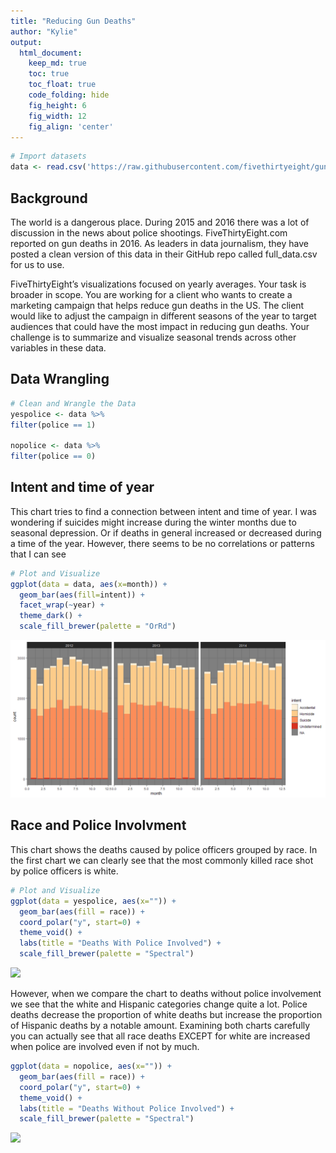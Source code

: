 ```yaml
---
title: "Reducing Gun Deaths"
author: "Kylie"
output:
  html_document:  
    keep_md: true
    toc: true
    toc_float: true
    code_folding: hide
    fig_height: 6
    fig_width: 12
    fig_align: 'center'
---
```







```r
# Import datasets
data <- read.csv('https://raw.githubusercontent.com/fivethirtyeight/guns-data/master/full_data.csv')
```

## Background

The world is a dangerous place. During 2015 and 2016 there was a lot of discussion in the news about police shootings. FiveThirtyEight.com reported on gun deaths in 2016. As leaders in data journalism, they have posted a clean version of this data in their GitHub repo called full_data.csv for us to use.

FiveThirtyEight’s visualizations focused on yearly averages. Your task is broader in scope. You are working for a client who wants to create a marketing campaign that helps reduce gun deaths in the US. The client would like to adjust the campaign in different seasons of the year to target audiences that could have the most impact in reducing gun deaths. Your challenge is to summarize and visualize seasonal trends across other variables in these data.

## Data Wrangling


```r
# Clean and Wrangle the Data
yespolice <- data %>%
filter(police == 1)

nopolice <- data %>%
filter(police == 0)
```

## Intent and time of year
This chart tries to find a connection between intent and time of year. I was wondering if suicides might increase during the winter months due to seasonal depression. Or if deaths in general increased or decreased during a time of the year. However, there seems to be no correlations or patterns that I can see


```r
# Plot and Visualize
ggplot(data = data, aes(x=month)) + 
  geom_bar(aes(fill=intent)) + 
  facet_wrap(~year) + 
  theme_dark() + 
  scale_fill_brewer(palette = "OrRd")
```

![](chart1-1.png)<!-- -->

## Race and Police Involvment

This chart shows the deaths caused by police officers grouped by race. In the first chart we can clearly see that the most commonly killed race shot by police officers is white. 

```r
# Plot and Visualize
ggplot(data = yespolice, aes(x="")) + 
  geom_bar(aes(fill = race)) + 
  coord_polar("y", start=0) +
  theme_void() +
  labs(title = "Deaths With Police Involved") +
  scale_fill_brewer(palette = "Spectral")
```

![](W5-reducing-gun-deaths_files/figure-html/chart2-1.png)<!-- -->


However, when we compare the chart to deaths without police involvement we see that the white and Hispanic categories change quite a lot. Police deaths decrease the proportion of white deaths but increase the proportion of Hispanic deaths by a notable amount. Examining both charts carefully you can actually see that all race deaths EXCEPT for white are increased when police are involved even if not by much.

```r
ggplot(data = nopolice, aes(x="")) + 
  geom_bar(aes(fill = race)) + 
  coord_polar("y", start=0) +
  theme_void() +
  labs(title = "Deaths Without Police Involved") +
  scale_fill_brewer(palette = "Spectral")
```

![](W5-reducing-gun-deaths_files/figure-html/chart3-1.png)<!-- -->
